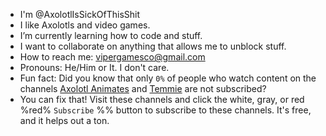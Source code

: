- I'm @AxolotlIsSickOfThisShit
- I like Axolotls and video games.
- I’m currently learning how to code and stuff.
- I want to collaborate on anything that allows me to unblock stuff.
- How to reach me: vipergamesco@gmail.com
- Pronouns: He/Him or It. I don't care.
- Fun fact: Did you know that only `0%` of people who watch content on the channels [Axolotl Animates](https://www.youtube.com/@axolotldrawsandgames) and [Temmie](https://www.youtube.com/@temmieshorts) are not subscribed?
- You can fix that! Visit these channels and click the white, gray, or red %red% `Subscribe` %% button to subscribe to these channels. It's free, and it helps out a ton.

<!---
AxolotlIsSickOfThisShit/AxolotlIsSickOfThisShit is a ✨ special ✨ repository because its `README.md` (this file) appears on your GitHub profile.
You can click the Preview link to take a look at your changes.
--->
